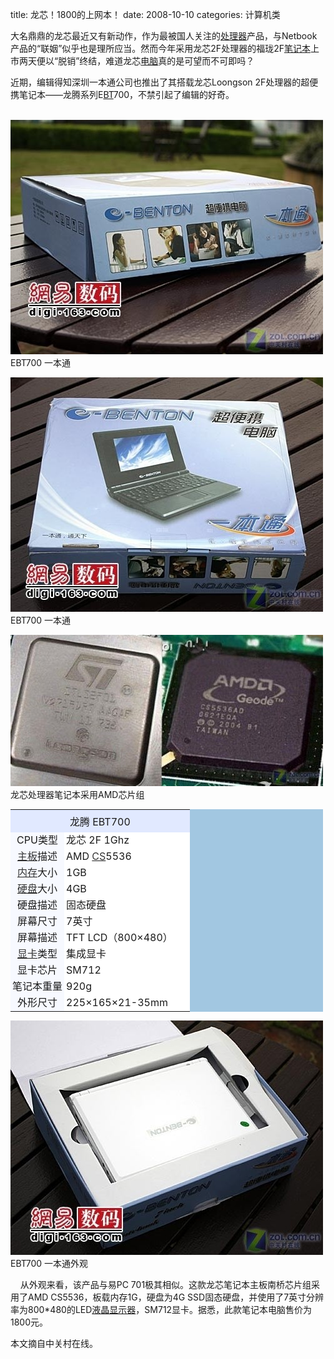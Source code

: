 title: 龙芯！1800的上网本！
date: 2008-10-10
categories: 计算机类

大名鼎鼎的龙芯最近又有新动作，作为最被国人关注的[处理器](http://detail.zol.com.cn/product_param/index3449.html)产品，与Netbook产品的“联姻”似乎也是理所应当。然而今年采用龙芯2F处理器的福珑2F[笔记本](http://nb.zol.com.cn/)上市两天便以“脱销”终结，难道龙芯[电脑](http://detail.zol.com.cn/desktop_pc_index/subcate27_list_1.html)真的是可望而不可即吗？  
  
近期，编辑得知深圳一本通公司也推出了其搭载龙芯Loongson 2F处理器的超便携笔记本——龙腾系列E[BT](http://xiazai.zol.com.cn/bttools_soft_index/bttools_page_1.html)700，不禁引起了编辑的好奇。

[  
![如假包换 惊现1800元超低价龙芯笔记本 ](images/ceVTtCkgZdYo.jpg "如假包换 惊现1800元超低价龙芯笔记本 ")](http://detail.zol.com.cn/picture_index_240/index2393498.shtml)  
EBT700 一本通

[![如假包换 惊现1800元超低价龙芯笔记本 ](images/cevULpz7aiW1Y.jpg "如假包换 惊现1800元超低价龙芯笔记本 ")](http://detail.zol.com.cn/picture_index_240/index2393497.shtml)  
EBT700 一本通

[![如假包换 惊现1800元超低价龙芯笔记本 ](images/ceaAbufgSvFzs.jpg "如假包换 惊现1800元超低价龙芯笔记本 ")](http://detail.zol.com.cn/picture_index_240/index2391831.shtml)  
龙芯处理器笔记本采用AMD芯片组

<table width="500" cellspacing="1" cellpadding="0" border="0" align="center" style="background: rgb(162, 199, 225) none repeat scroll 0% 50%; -moz-background-clip: -moz-initial; -moz-background-origin: -moz-initial; -moz-background-inline-policy: -moz-initial; width: 375pt;"><tbody><tr><td height="30" align="center" colspan="2" style="border-color: rgb(208, 208, 208); padding: 2.25pt; background: rgb(225, 233, 255) none repeat scroll 0% 50%; font-size: 12px; -moz-background-clip: -moz-initial; -moz-background-origin: -moz-initial; -moz-background-inline-policy: -moz-initial;"><font size="3">龙腾 EBT700</font></td></tr><tr><td width="30%" bgcolor="#f7f9ff" align="center" style="border-color: rgb(208, 208, 208); padding: 2.25pt; font-size: 9pt; line-height: 150%; "><font size="3">CPU类型</font></td><td style="border-color: rgb(208, 208, 208); padding: 2.25pt; background: white none repeat scroll 0% 50%; font-size: 9pt; -moz-background-clip: -moz-initial; -moz-background-origin: -moz-initial; -moz-background-inline-policy: -moz-initial; line-height: 150%; "><font size="3">龙芯 2F 1Ghz</font></td></tr><tr><td width="30%" bgcolor="#f7f9ff" align="center" style="border-color: rgb(208, 208, 208); padding: 2.25pt; font-size: 9pt; line-height: 150%; "><font size="3"><a class="hui14_line" href="http://detail.zol.com.cn/motherboard_index/subcate5_list_1.html"><font style="color: rgb(51, 51, 51);">主板</font></a>描述</font></td><td style="border-color: rgb(208, 208, 208); padding: 2.25pt; background: white none repeat scroll 0% 50%; font-size: 9pt; -moz-background-clip: -moz-initial; -moz-background-origin: -moz-initial; -moz-background-inline-policy: -moz-initial; line-height: 150%; "><font size="3">AMD <a class="hui14_line" href="http://youxi.zol.com.cn/pc/index3786.html"><font style="color: rgb(51, 51, 51);">CS</font></a>5536</font></td></tr><tr><td width="30%" bgcolor="#f7f9ff" align="center" style="border-color: rgb(208, 208, 208); padding: 2.25pt; font-size: 9pt; line-height: 150%; "><font size="3"><a class="hui14_line" href="http://detail.zol.com.cn/memory_index/subcate3_list_1.html"><font style="color: rgb(51, 51, 51);">内存</font></a>大小</font></td><td style="border-color: rgb(208, 208, 208); padding: 2.25pt; background: white none repeat scroll 0% 50%; font-size: 9pt; -moz-background-clip: -moz-initial; -moz-background-origin: -moz-initial; -moz-background-inline-policy: -moz-initial; line-height: 150%; "><font size="3">1GB</font></td></tr><tr><td width="30%" bgcolor="#f7f9ff" align="center" style="border-color: rgb(208, 208, 208); padding: 2.25pt; font-size: 9pt; line-height: 150%; "><font size="3"><a class="hui14_line" href="http://detail.zol.com.cn/hard_drives_index/subcate2_list_1.html"><font style="color: rgb(51, 51, 51);">硬盘</font></a>大小</font></td><td style="border-color: rgb(208, 208, 208); padding: 2.25pt; background: white none repeat scroll 0% 50%; font-size: 9pt; -moz-background-clip: -moz-initial; -moz-background-origin: -moz-initial; -moz-background-inline-policy: -moz-initial; line-height: 150%; "><font size="3">4GB</font></td></tr><tr><td width="30%" bgcolor="#f7f9ff" align="center" style="border-color: rgb(208, 208, 208); padding: 2.25pt; font-size: 9pt; line-height: 150%; "><font size="3">硬盘描述</font></td><td style="border-color: rgb(208, 208, 208); padding: 2.25pt; background: white none repeat scroll 0% 50%; font-size: 9pt; -moz-background-clip: -moz-initial; -moz-background-origin: -moz-initial; -moz-background-inline-policy: -moz-initial; line-height: 150%; "><font size="3">固态硬盘</font></td></tr><tr><td width="30%" bgcolor="#f7f9ff" align="center" style="border-color: rgb(208, 208, 208); padding: 2.25pt; font-size: 9pt; line-height: 150%; "><font size="3">屏幕尺寸</font></td><td style="border-color: rgb(208, 208, 208); padding: 2.25pt; background: white none repeat scroll 0% 50%; font-size: 9pt; -moz-background-clip: -moz-initial; -moz-background-origin: -moz-initial; -moz-background-inline-policy: -moz-initial; line-height: 150%; "><font size="3">7英寸</font></td></tr><tr><td width="30%" bgcolor="#f7f9ff" align="center" style="border-color: rgb(208, 208, 208); padding: 2.25pt; font-size: 9pt; line-height: 150%; "><font size="3">屏幕描述</font></td><td style="border-color: rgb(208, 208, 208); padding: 2.25pt; background: white none repeat scroll 0% 50%; font-size: 9pt; -moz-background-clip: -moz-initial; -moz-background-origin: -moz-initial; -moz-background-inline-policy: -moz-initial; line-height: 150%; "><font size="3">TFT LCD（800×480）</font></td></tr><tr><td width="30%" bgcolor="#f7f9ff" align="center" style="border-color: rgb(208, 208, 208); padding: 2.25pt; font-size: 9pt; line-height: 150%; "><font size="3"><a class="hui14_line" href="http://detail.zol.com.cn/vga_index/subcate6_list_1.html"><font style="color: rgb(51, 51, 51);">显卡</font></a>类型</font></td><td style="border-color: rgb(208, 208, 208); padding: 2.25pt; background: white none repeat scroll 0% 50%; font-size: 9pt; -moz-background-clip: -moz-initial; -moz-background-origin: -moz-initial; -moz-background-inline-policy: -moz-initial; line-height: 150%; "><font size="3">集成显卡</font></td></tr><tr><td width="30%" bgcolor="#f7f9ff" align="center" style="border-color: rgb(208, 208, 208); padding: 2.25pt; font-size: 9pt; line-height: 150%; "><font size="3">显卡芯片</font></td><td style="border-color: rgb(208, 208, 208); padding: 2.25pt; background: white none repeat scroll 0% 50%; font-size: 9pt; -moz-background-clip: -moz-initial; -moz-background-origin: -moz-initial; -moz-background-inline-policy: -moz-initial; line-height: 150%; "><font size="3">SM712</font></td></tr><tr><td width="30%" bgcolor="#f7f9ff" align="center" style="border-color: rgb(208, 208, 208); padding: 2.25pt; font-size: 9pt; line-height: 150%; "><font size="3">笔记本重量</font></td><td style="border-color: rgb(208, 208, 208); padding: 2.25pt; background: white none repeat scroll 0% 50%; font-size: 9pt; -moz-background-clip: -moz-initial; -moz-background-origin: -moz-initial; -moz-background-inline-policy: -moz-initial; line-height: 150%; "><font size="3">920g</font></td></tr><tr><td width="30%" bgcolor="#f7f9ff" align="center" style="border-color: rgb(208, 208, 208); padding: 2.25pt; font-size: 9pt; line-height: 150%; "><font size="3">外形尺寸</font></td><td style="border-color: rgb(208, 208, 208); padding: 2.25pt; background: white none repeat scroll 0% 50%; font-size: 9pt; -moz-background-clip: -moz-initial; -moz-background-origin: -moz-initial; -moz-background-inline-policy: -moz-initial; line-height: 150%; "><font size="3">225×165×21-35mm</font></td></tr></tbody></table>

[![如假包换 惊现1800元超低价龙芯笔记本 ](images/ceyDiKzc5x64M.jpg "如假包换 惊现1800元超低价龙芯笔记本 ")](http://detail.zol.com.cn/picture_index_240/index2393499.shtml)  
EBT700 一本通外观

    从外观来看，该产品与易PC 701极其相似。这款龙芯笔记本主板南桥芯片组采用了AMD CS5536，板载内存1G，硬盘为4G SSD固态硬盘，并使用了7英寸分辨率为800\*480的LED[液晶显示器](http://detail.zol.com.cn/lcd_index/subcate84_list_1.html)，SM712显卡。据悉，此款笔记本电脑售价为1800元。

本文摘自中关村在线。
